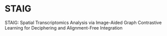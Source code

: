 # STAIG
STAIG: Spatial Transcriptomics Analysis via Image-Aided Graph Contrastive Learning for Deciphering and Alignment-Free Integration
